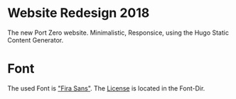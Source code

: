 # Website Redesign 2018

The new Port Zero website. Minimalistic, Responsice, using the Hugo Static Content Generator.

# Font
The used Font is ["Fira Sans"](https://github.com/mozilla/Fira). The [License](themes/portzero/static/fonts/") is located in the Font-Dir.
